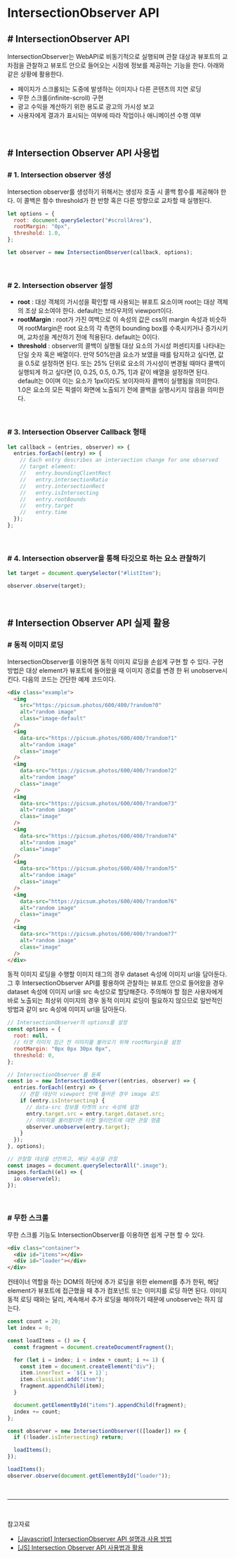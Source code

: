 # **IntersectionObserver API**

## **# IntersectionObserver API**

IntersectionObserver는 WebAPI로 비동기적으로 실행되며 관찰 대상과 뷰포트의 교차점을 관찰하고 뷰포트 안으로 들어오는 시점에 정보를 제공하는 기능을 한다.
아래와 같은 상황에 활용한다.

- 페이지가 스크롤되는 도중에 발생하는 이미지나 다른 콘텐츠의 지연 로딩
- 무한 스크롤(infinite-scroll) 구현
- 광고 수익을 계산하기 위한 용도로 광고의 가시성 보고
- 사용자에게 결과가 표시되는 여부에 따라 작업이나 애니메이션 수행 여부

<br>

## **# Intersection Observer API 사용법**

### **# 1. Intersection observer 생성**

Intersection observer를 생성하기 위해서는 생성자 호출 시 콜백 함수를 제공해야 한다. 이 콜백은 함수 threshold가 한 반향 혹은 다른 방향으로 교차할 때 실행된다.

```js
let options = {
  root: document.querySelector("#scrollArea"),
  rootMargin: "0px",
  threshold: 1.0,
};

let observer = new IntersectionObserver(callback, options);
```

<br>

### **# 2. Intersection observer 설정**

- **root** : 대상 객체의 가시성을 확인할 때 사용되는 뷰포트 요소이며 root는 대상 객체의 조상 요소여야 한다. default는 브라우저의 viewport이다.
- **rootMargin** : root가 가진 여백으로 이 속성의 값은 css의 margin 속성과 비슷하며 rootMargin은 root 요소의 각 측면의 bounding box를 수축시키거나 증가시키며, 교차성을 계산하기 전에 적용된다. default는 0이다.
- **threshold** : observer의 콜백이 실행될 대상 요소의 가시성 퍼센티지를 나타내는 단일 숫자 혹은 배열이다. 만약 50%만큼 요소가 보였을 때를 탐지하고 싶다면, 값을 0.5로 설정하면 된다. 또는 25% 단위로 요소의 가시성이 변경될 때마다 콜백이 실행되게 하고 싶다면 [0, 0.25, 0.5, 0.75, 1]과 같이 배열을 설정하면 된다. default는 0이며 이는 요소가 1px이라도 보이자마자 콜백이 실행됨을 의미한다. 1.0은 요소의 모든 픽셀이 화면에 노출되기 전에 콜백을 실행시키지 않음을 의미한다.

<br>

### **# 3. Intersection Observer Callback 형태**

```js
let callback = (entries, observer) => {
  entries.forEach((entry) => {
    // Each entry describes an intersection change for one observed
    // target element:
    //   entry.boundingClientRect
    //   entry.intersectionRatio
    //   entry.intersectionRect
    //   entry.isIntersecting
    //   entry.rootBounds
    //   entry.target
    //   entry.time
  });
};
```

<br>

### **# 4. Intersection observer을 통해 타깃으로 하는 요소 관찰하기**

```js
let target = document.querySelector("#listItem");

observer.observe(target);
```

<br>

## **# Intersection Observer API 실제 활용**

### **# 동적 이미지 로딩**

IntersectionObserver를 이용하면 동적 이미지 로딩을 손쉽게 구현 할 수 있다. 구현 방법은 대상 element가 뷰포트에 들어왔을 때 이미지 경로를 변경 한 뒤 unobserve시킨다. 다음의 코드는 간단한 예제 코드이다.

```html
<div class="example">
  <img
    src="https://picsum.photos/600/400/?random?0"
    alt="random image"
    class="image-default"
  />
  <img
    data-src="https://picsum.photos/600/400/?random?1"
    alt="random image"
    class="image"
  />
  <img
    data-src="https://picsum.photos/600/400/?random?2"
    alt="random image"
    class="image"
  />
  <img
    data-src="https://picsum.photos/600/400/?random?3"
    alt="random image"
    class="image"
  />
  <img
    data-src="https://picsum.photos/600/400/?random?4"
    alt="random image"
    class="image"
  />
  <img
    data-src="https://picsum.photos/600/400/?random?5"
    alt="random image"
    class="image"
  />
  <img
    data-src="https://picsum.photos/600/400/?random?6"
    alt="random image"
    class="image"
  />
  <img
    data-src="https://picsum.photos/600/400/?random?7"
    alt="random image"
    class="image"
  />
</div>
```

동적 이미지 로딩을 수행할 이미지 태그의 경우 dataset 속성에 이미지 url을 담아둔다.
그 후 IntersectionObserver API를 활용하여 관찰하는 뷰포트 안으로 들어왔을 경우 dataset 속성에 이미지 url을 src 속성으로 할당해준다. 주의해야 할 점은 사용자에게 바로 노출되는 최상위 이미지의 경우 동적 이미지 로딩이 필요하지 않으므로 일반적인 방법과 같이 src 속성에 이미지 url을 담아둔다.

```js
// IntersectionObserver의 options를 설정
const options = {
  root: null,
  // 타겟 이미지 접근 전 이미지를 불러오기 위해 rootMargin을 설정
  rootMargin: "0px 0px 30px 0px",
  threshold: 0,
};

// IntersectionObserver 를 등록
const io = new IntersectionObserver((entries, observer) => {
  entries.forEach((entry) => {
    // 관찰 대상이 viewport 안에 들어온 경우 image 로드
    if (entry.isIntersecting) {
      // data-src 정보를 타켓의 src 속성에 설정
      entry.target.src = entry.target.dataset.src;
      // 이미지를 불러왔다면 타켓 엘리먼트에 대한 관찰 멈춤
      observer.unobserve(entry.target);
    }
  });
}, options);

// 관찰할 대상을 선언하고, 해당 속성을 관찰
const images = document.querySelectorAll(".image");
images.forEach((el) => {
  io.observe(el);
});
```

<br>

### **# 무한 스크롤**

무한 스크롤 기능도 IntersectionObserver를 이용하면 쉽게 구현 할 수 있다.

```html
<div class="container">
  <div id="items"></div>
  <div id="loader"></div>
</div>
```

컨테이너 역할을 하는 DOM의 하단에 추가 로딩을 위한 element를 추가 한뒤, 해당 element가 뷰포트에 접근했을 때 추가 컴포넌트 또는 이미지를 로딩 하면 된다. 이미지 동적 로딩 때와는 달리, 계속해서 추가 로딩을 해야하기 때문에 unobserve는 하지 않는다.

```js
const count = 20;
let index = 0;

const loadItems = () => {
  const fragment = document.createDocumentFragment();

  for (let i = index; i < index + count; i += 1) {
    const item = document.createElement("div");
    item.innerText = `${i + 1}`;
    item.classList.add("item");
    fragment.appendChild(item);
  }

  document.getElementById("items").appendChild(fragment);
  index += count;
};

const observer = new IntersectionObserver(([loader]) => {
  if (!loader.isIntersecting) return;

  loadItems();
});

loadItems();
observer.observe(document.getElementById("loader"));
```

<br>

---

<br>

참고자료

- <a href="https://armadillo-dev.github.io/javascript/what-is-intersection-observer/" target='_blank'>[Javascript] IntersectionObserver API 설명과 사용 방법</a>
- <a href="https://woojong92.tistory.com/entry/JS-Intersection-Observer-API-%EC%82%AC%EC%9A%A9%EB%B2%95%EA%B3%BC-%ED%99%9C%EC%9A%A9" target='_blank'>[JS] Intersection Observer API 사용법과 활용</a>
